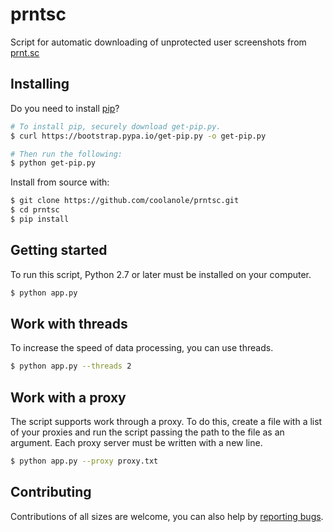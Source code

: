 # prntsc
Script for automatic downloading of unprotected user screenshots from [prnt.sc](https://prnt.sc)

## Installing
Do you need to install [pip](https://pypi.org/project/pip/)?
```bash
# To install pip, securely download get-pip.py.
$ curl https://bootstrap.pypa.io/get-pip.py -o get-pip.py

# Then run the following:
$ python get-pip.py
```

Install from source with:
```bash
$ git clone https://github.com/coolanole/prntsc.git
$ cd prntsc
$ pip install
```

## Getting started
To run this script, Python 2.7 or later must be installed on your computer.
```bash
$ python app.py
```

## Work with threads
To increase the speed of data processing, you can use threads.  
```bash
$ python app.py --threads 2
```


## Work with a proxy
The script supports work through a proxy. To do this, create a file with a list of your proxies and run the script passing the path to the file as an argument. Each proxy server must be written with a new line.
```bash
$ python app.py --proxy proxy.txt
```

## Contributing
Contributions of all sizes are welcome, you can also help by [reporting bugs](https://github.com/coolanole/prntsc/issues).